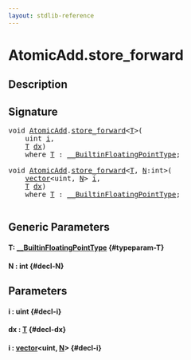 ```yaml
---
layout: stdlib-reference
---
```


# AtomicAdd\.store\_forward

## Description





## Signature 

<pre>
<span class="code_keyword">void</span> <a href="/stdlib-reference/types/atomicadd-06/index" class="code_type">AtomicAdd</a>.<a href="/stdlib-reference/types/atomicadd-06/store_forward">store_forward</a>&lt;<a href="/stdlib-reference/types/atomicadd-06/store_forward#typeparam-T" class="code_type">T</a>&gt;(
    <span class="code_keyword">uint</span> <a href="/stdlib-reference/types/atomicadd-06/store_forward#decl-i" class="code_param">i</a>,
    <a href="/stdlib-reference/types/atomicadd-06/store_forward#typeparam-T" class="code_type">T</a> <a href="/stdlib-reference/types/atomicadd-06/store_forward#decl-dx" class="code_param">dx</a>)
    <span class='code_keyword'>where</span> <a href="/stdlib-reference/types/atomicadd-06/store_forward#typeparam-T" class="code_type">T</a> : <a href="/stdlib-reference/interfaces/0_builtinfloatingpointtype-029hm/index" class="code_type">__BuiltinFloatingPointType</a>;

<span class="code_keyword">void</span> <a href="/stdlib-reference/types/atomicadd-06/index" class="code_type">AtomicAdd</a>.<a href="/stdlib-reference/types/atomicadd-06/store_forward">store_forward</a>&lt;<a href="/stdlib-reference/types/atomicadd-06/store_forward#typeparam-T" class="code_type">T</a>, <a href="/stdlib-reference/types/atomicadd-06/store_forward#decl-N" class="code_var">N</a>:<span class="code_keyword">int</span>&gt;(
    <a href="/stdlib-reference/types/vector/index" class="code_type">vector</a>&lt;<span class="code_keyword">uint</span>, <a href="/stdlib-reference/types/atomicadd-06/store_forward#decl-N" class="code_var">N</a>&gt; <a href="/stdlib-reference/types/atomicadd-06/store_forward#decl-i" class="code_param">i</a>,
    <a href="/stdlib-reference/types/atomicadd-06/store_forward#typeparam-T" class="code_type">T</a> <a href="/stdlib-reference/types/atomicadd-06/store_forward#decl-dx" class="code_param">dx</a>)
    <span class='code_keyword'>where</span> <a href="/stdlib-reference/types/atomicadd-06/store_forward#typeparam-T" class="code_type">T</a> : <a href="/stdlib-reference/interfaces/0_builtinfloatingpointtype-029hm/index" class="code_type">__BuiltinFloatingPointType</a>;

</pre>

## Generic Parameters

#### T: [\_\_BuiltinFloatingPointType](/stdlib-reference/interfaces/0_builtinfloatingpointtype-029hm/index) {#typeparam-T}
#### N  : int {#decl-N}

## Parameters

#### i  : uint {#decl-i}
#### dx  : [T](/stdlib-reference/types/atomicadd-06/store_forward#typeparam-T) {#decl-dx}
#### i  : [vector](/stdlib-reference/types/vector/index)\<uint, [N](/stdlib-reference/types/vector/index#decl-N)\> {#decl-i}


